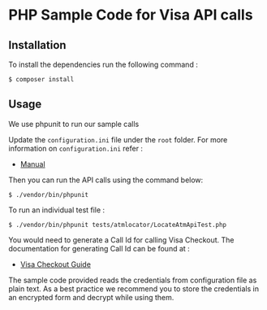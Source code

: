 # PHP Sample Code for Visa API calls

## Installation

To install the dependencies run the following command :

	$ composer install

## Usage

We use phpunit to run our sample calls

Update the `configuration.ini` file under the `root` folder. For more information on `configuration.ini` refer :
	 
* [Manual](https://github.com/visa/SampleCode/wiki/Manual)

Then you can run the API calls using the command below:
    
    $ ./vendor/bin/phpunit

To run an individual test file :

	$ ./vendor/bin/phpunit tests/atmlocator/LocateAtmApiTest.php

You would need to generate a Call Id for calling Visa Checkout. The documentation for generating Call Id can be found at :

* [Visa Checkout Guide](https://github.com/visa/SampleCode/wiki/Visa-Checkout)

The sample code provided reads the credentials from configuration file as plain text. As a best practice we recommend you to store the credentials in an encrypted form and decrypt while using them.